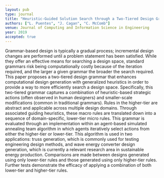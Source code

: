 ```yaml
---
layout: pub
type: journal
title: "Heuristic-Guided Solution Search through a Two-Tiered Design Grammar"
authors: ["L. Puentes", "J. Cagan", "C. McComb"]
venue: Journal of Computing and Information Science in Engineering
year: 2019
accepted: true
---
```

Grammar-based design is typically a gradual process; incremental design changes are performed until a problem statement has been satisfied. While they offer an effective means for searching a design space, standard grammars risk being computationally costly because of the iteration required, and the larger a given grammar the broader the search required. This paper proposes a two-tiered design grammar that enhances computational design generation with generalized heuristics in order to provide a way to more efficiently search a design space. Specifically, this two-tiered grammar captures a combination of heuristic-based strategic actions (often observed in human designers) and smaller-scale modifications (common in traditional grammars). Rules in the higher-tier are abstract and applicable across multiple design domains. Through associated guiding heuristics, these macro rules are translated down into a sequence of domain-specific, lower-tier micro rules. This grammar is evaluated through an implementation within an agent-based simulated annealing team algorithm in which agents iteratively select actions from either the higher-tier or lower-tier. This algorithm is used in two applications: truss generation, which is commonly used for testing engineering design methods, and wave energy converter design generation, which is currently a relevant research area in sustainable energy production. Comparisons are made between designs generated using only lower-tier rules and those generated using only higher-tier rules. Further tests demonstrate the efficacy of applying a combination of both lower-tier and higher-tier rules.
